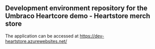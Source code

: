 ## Development environment repository for the Umbraco Heartcore demo - Heartstore merch store

The application can be accessed at https://dev-heartstore.azurewebsites.net/